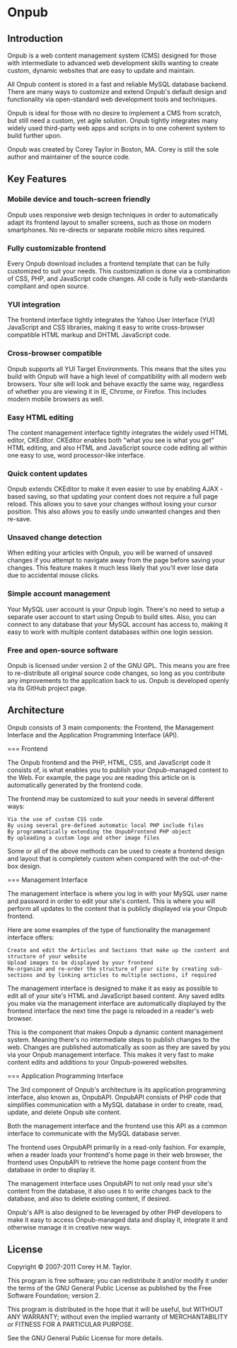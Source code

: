 Onpub
=====

Introduction
------------
Onpub is a web content management system (CMS) designed for those with intermediate to advanced web development skills wanting to create custom, dynamic websites that are easy to update and maintain.

All Onpub content is stored in a fast and reliable MySQL database backend. There are many ways to customize and extend Onpub's default design and functionality via open-standard web development tools and techniques.

Onpub is ideal for those with no desire to implement a CMS from scratch, but still need a custom, yet agile solution. Onpub tightly integrates many widely used third-party web apps and scripts in to one coherent system to build further upon.

Onpub was created by Corey Taylor in Boston, MA. Corey is still the sole author and maintainer of the source code.

Key Features
------------ 
### Mobile device and touch-screen friendly

Onpub uses responsive web design techniques in order to automatically adapt its frontend layout to smaller screens, such as those on modern smartphones. No re-directs or separate mobile micro sites required.

### Fully customizable frontend

Every Onpub download includes a frontend template that can be fully customized to suit your needs. This customization is done via a combination of CSS, PHP, and JavaScript code changes. All code is fully web-standards compliant and open source.

### YUI integration

The frontend interface tightly integrates the Yahoo User Interface (YUI) JavaScript and CSS libraries, making it easy to write cross-browser compatible HTML markup and DHTML JavaScript code.

### Cross-browser compatible

Onpub supports all YUI Target Environments. This means that the sites you build with Onpub will have a high level of compatibility with all modern web browsers. Your site will look and behave exactly the same way, regardless of whether you are viewing it in IE, Chrome, or Firefox. This includes modern mobile browsers as well.

### Easy HTML editing

The content management interface tightly integrates the widely used HTML editor, CKEditor. CKEditor enables both "what you see is what you get" HTML editing, and also HTML and JavaScript source code editing all within one easy to use, word processor-like interface.

### Quick content updates

Onpub extends CKEditor to make it even easier to use by enabling AJAX -based saving, so that updating your content does not require a full page reload. This allows you to save your changes without losing your cursor position. This also allows you to easily undo unwanted changes and then re-save.

### Unsaved change detection

When editing your articles with Onpub, you will be warned of unsaved changes if you attempt to navigate away from the page before saving your changes. This feature makes it much less likely that you'll ever lose data due to accidental mouse clicks.

### Simple account management

Your MySQL user account is your Onpub login. There's no need to setup a separate user account to start using Onpub to build sites. Also, you can connect to any database that your MySQL account has access to, making it easy to work with multiple content databases within one login session.

### Free and open-source software

Onpub is licensed under version 2 of the GNU GPL. This means you are free to re-distribute all original source code changes, so long as you contribute any improvements to the application back to us. Onpub is developed openly via its GitHub project page.

Architecture
------------

Onpub consists of 3 main components: the Frontend, the Management Interface and the Application Programming Interface (API).

=== Frontend

The Onpub frontend and the PHP, HTML, CSS, and JavaScript code it consists of, is what enables you to publish your Onpub-managed content to the Web. For example, the page you are reading this article on is automatically generated by the frontend code.

The frontend may be customized to suit your needs in several different ways:

    Via the use of custom CSS code
    By using several pre-defined automatic local PHP include files
    By programmatically extending the OnpubFrontend PHP object
    By uploading a custom logo and other image files

Some or all of the above methods can be used to create a frontend design and layout that is completely custom when compared with the out-of-the-box design.

=== Management Interface

The management interface is where you log in with your MySQL user name and password in order to edit your site's content. This is where you will perform all updates to the content that is publicly displayed via your Onpub frontend.

Here are some examples of the type of functionality the management interface offers:

    Create and edit the Articles and Sections that make up the content and structure of your website
    Upload images to be displayed by your frontend
    Re-organize and re-order the structure of your site by creating sub-sections and by linking articles to multiple sections, if required

The management interface is designed to make it as easy as possible to edit all of your site's HTML and JavaScript based content. Any saved edits you make via the management interface are automatically displayed by the frontend interface the next time the page is reloaded in a reader's web browser.

This is the component that makes Onpub a dynamic content management system. Meaning there's no intermediate steps to publish changes to the web. Changes are published automatically as soon as they are saved by you via your Onpub management interface. This makes it very fast to make content edits and additions to your Onpub-powered websites.

=== Application Programming Interface

The 3rd component of Onpub's architecture is its application programming interface, also known as, OnpubAPI. OnpubAPI consists of PHP code that simplifies communication with a MySQL database in order to create, read, update, and delete Onpub site content.

Both the management interface and the frontend use this API as a common interface to communicate with the MySQL database server.

The frontend uses OnpubAPI primarily in a read-only fashion. For example, when a reader loads your frontend's home page in their web browser, the frontend uses OnpubAPI to retrieve the home page content from the database in order to display it.

The management interface uses OnpubAPI to not only read your site's content from the database, it also uses it to write changes back to the database, and also to delete existing content, if desired.

Onpub's API is also designed to be leveraged by other PHP developers to make it easy to access Onpub-managed data and display it, integrate it and otherwise manage it in creative new ways.

License
-------

Copyright © 2007-2011 Corey H.M. Taylor.

This program is free software; you can redistribute it and/or
modify it under the terms of the GNU General Public License
as published by the Free Software Foundation; version 2.

This program is distributed in the hope that it will be useful,
but WITHOUT ANY WARRANTY; without even the implied warranty of
MERCHANTABILITY or FITNESS FOR A PARTICULAR PURPOSE.

See the GNU General Public License for more details.
